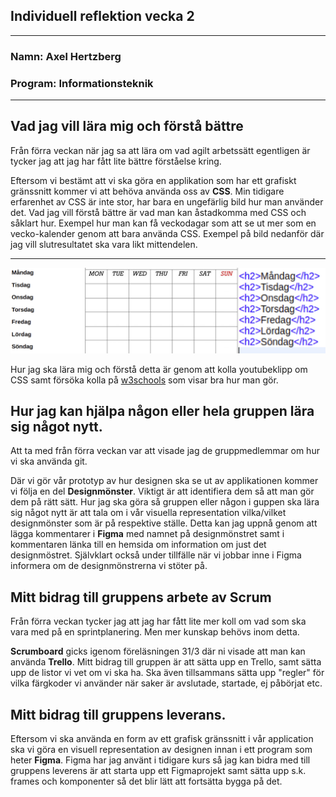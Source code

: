 <h2> Individuell reflektion vecka 2 </h2>

___

<h3> Namn: Axel Hertzberg </h3>
<h3> Program: Informationsteknik </h3>

___

## Vad jag vill lära mig och förstå bättre
Från förra veckan när jag sa att lära om vad agilt arbetssätt egentligen är tycker jag att jag har fått lite bättre förståelse kring.


Eftersom vi bestämt att vi ska göra en applikation som har ett grafiskt gränssnitt kommer vi att behöva använda oss av __CSS__.
Min tidigare erfarenhet av CSS är inte stor, har bara en ungefärlig bild hur man använder det. Vad jag vill förstå bättre är vad man kan åstadkomma med CSS och såklart hur.
Exempel hur man kan få veckodagar som att se ut mer som en vecko-kalender genom att bara använda CSS. 
Exempel på bild nedanför där jag vill slutresultatet ska vara likt mittendelen.
___

<img src="res/css-example.png" width="600">


Hur jag ska lära mig och förstå detta är genom att kolla youtubeklipp om CSS
samt försöka kolla på [w3schools](https://www.w3schools.com/) som visar bra hur man gör.

## Hur jag kan hjälpa någon eller hela gruppen lära sig något nytt. 
Att ta med från förra veckan var att visade jag de gruppmedlemmar om hur vi ska använda git.

Där vi gör vår prototyp av hur designen ska se ut av applikationen kommer vi följa en
del __Designmönster__. Viktigt är att identifiera dem så att man gör dem på rätt
sätt. Hur jag ska göra så gruppen eller någon i guppen ska lära sig något nytt
är att tala om i vår visuella representation vilka/vilket designmönster som
är på respektive ställe. Detta kan jag uppnå genom att lägga kommentarer i __Figma__
med namnet på designmönstret samt i kommentaren länka till en hemsida om
information om just det designmöstret. Självklart också under tillfälle när vi jobbar inne i Figma informera om de designmönstrerna vi stöter på.

## Mitt bidrag till gruppens arbete av Scrum
Från förra veckan tycker jag att jag har fått lite mer koll om vad som ska vara med på en sprintplanering. Men mer kunskap behövs inom detta.

__Scrumboard__ gicks igenom föreläsningen 31/3 där ni visade att man kan använda
__Trello__. Mitt bidrag till gruppen är att sätta upp en Trello, samt
sätta upp de listor vi vet om vi ska ha. Ska även tillsammans sätta upp
"regler" för vilka färgkoder vi använder när saker är avslutade, startade, ej påbörjat etc. 

## Mitt bidrag till gruppens leverans.

Eftersom vi ska använda en form av ett grafisk gränssnitt i vår application ska
vi göra en visuell representation av designen innan i ett program som heter
__Figma__. Figma har jag använt i tidigare kurs så jag kan bidra med till
gruppens leverens är att starta upp ett Figmaprojekt samt sätta upp s.k. frames
och komponenter så det blir lätt att fortsätta bygga på det.
